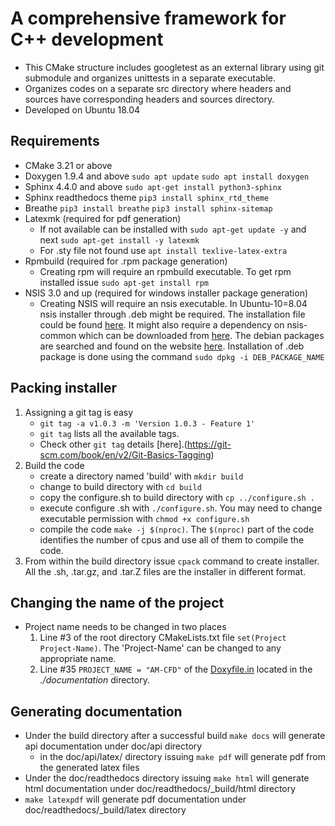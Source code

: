 # A comprehensive framework for C++ development
- This CMake structure includes googletest as an external library using git submodule and organizes unittests in a separate executable.
- Organizes codes on a separate src directory where headers and sources have corresponding headers and sources directory.
- Developed on Ubuntu 18.04

## Requirements
- CMake 3.21 or above
- Doxygen 1.9.4 and above
    `sudo apt update`
    `sudo apt install doxygen`
- Sphinx 4.4.0 and above
    `sudo apt-get install python3-sphinx`
- Sphinx readthedocs theme
    `pip3 install sphinx_rtd_theme`
- Breathe
    `pip3 install breathe`
    `pip3 install sphinx-sitemap`
- Latexmk (required for pdf generation)
    - If not available can be installed with `sudo apt-get update -y` and next `sudo apt-get install -y latexmk`
    - For .sty file not found use `apt install texlive-latex-extra`
- Rpmbuild (required for .rpm package generation) 
    - Creating rpm will require an rpmbuild executable. To get rpm installed issue `sudo apt-get install rpm`
- NSIS 3.0 and up (required for windows installer package generation)
    - Creating NSIS will require an nsis executable. In Ubuntu-10=8.04 nsis installer through .deb might be required. The installation file could be found [here](http://ftp.de.debian.org/debian/pool/main/n/nsis/nsis-common_3.08-2_all.deb). It might also require a dependency on nsis-common which can be downloaded from [here](http://ftp.de.debian.org/debian/pool/main/n/nsis/nsis-common_3.08-2_all.deb). The debian packages are searched and found on the website [here](https://debian.pkgs.org/). Installation of .deb package is done using the command `sudo dpkg -i DEB_PACKAGE_NAME`
## Packing installer
1. Assigning a git tag is easy 
    - `git tag -a v1.0.3 -m 'Version 1.0.3 - Feature 1'`
    - `git tag` lists all the available tags.
    - Check other `git tag` details [here].(https://git-scm.com/book/en/v2/Git-Basics-Tagging)
2. Build the code 
    - create a directory named 'build' with `mkdir build`
    - change to build directory with `cd build`
    - copy the configure.sh to build directory with `cp ../configure.sh .`
    - execute configure .sh with `./configure.sh`. You may need to change executable permission with `chmod +x configure.sh`
    - compile the code `make -j $(nproc)`. The  `$(nproc)` part of the code identifies the number of cpus and use all of them to compile the code.
3. From within the build directory issue `cpack` command to create installer. All the .sh, .tar.gz, and .tar.Z files are the installer in different format.

## Changing the name of the project
- Project name needs to be changed in two places
    1. Line #3 of the root directory CMakeLists.txt file `set(Project Project-Name)`. The 'Project-Name' can be changed to any appropriate name.
    2. Line #35 `PROJECT_NAME = "AM-CFD"` of the [Doxyfile.in](./documentation/Doxyfile.in) located in the *./documentation* directory. 

## Generating documentation
- Under the build directory after a successful build `make docs` will generate api documentation under doc/api directory
    - in the doc/api/latex/ directory issuing `make pdf` will generate pdf from the generated latex files
- Under the doc/readthedocs directory issuing `make html` will generate html documentation under doc/readthedocs/_build/html directory
- `make latexpdf` will generate pdf documentation under doc/readthedocs/_build/latex directory

    